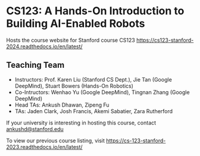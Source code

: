 # CS123: A Hands-On Introduction to Building AI-Enabled Robots
Hosts the course website for Stanford course CS123 https://cs123-stanford-2024.readthedocs.io/en/latest/

## Teaching Team
- Instructors: Prof. Karen Liu (Stanford CS Dept.), Jie Tan (Google DeepMind), Stuart Bowers (Hands-On Robotics)
- Co-Intructors: Wenhao Yu (Google DeepMind), Tingnan Zhang (Google DeepMind)
- Head TAs: Ankush Dhawan, Zipeng Fu
- TAs: Jaden Clark, Josh Francis, Akemi Sabatier, Zara Rutherford


If your university is interesting in hosting this course, contact ankushd@stanford.edu

To view our previous course listing, visit https://cs-123-stanford-2023.readthedocs.io/en/latest/
